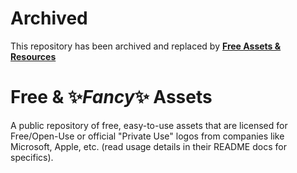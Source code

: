 # Archived

This repository has been archived and replaced by __[Free Assets & Resources](https://github.com/NewSpectrum/Free-Assets-and-Resources)__


# Free & :sparkles:*Fancy*:sparkles: Assets

A public repository of free, easy-to-use assets that are licensed for Free/Open-Use or official "Private Use" logos from companies like Microsoft, Apple, etc. (read usage details in their README docs for specifics).






